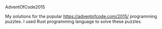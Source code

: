 AdventOfCode2015

My solutions for the popular https://adventofcode.com/2015/ programming puzzles. I used Rust programming language to solve these puzzles.


